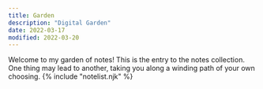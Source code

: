 ```yaml
---
title: Garden
description: "Digital Garden"
date: 2022-03-17
modified: 2022-03-20
---
```


Welcome to my garden of notes! This is the entry to the notes collection. One thing may lead to another, taking you along a winding path of your own choosing.
{% include "notelist.njk" %}
